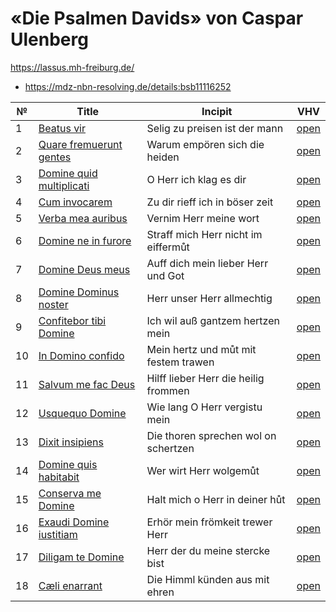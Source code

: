 # «Die Psalmen Davids» von Caspar Ulenberg

https://lassus.mh-freiburg.de/

* https://mdz-nbn-resolving.de/details:bsb11116252

| №  | Title                                                             | Incipit                              | VHV                                                                                                                                                               |
|----|-------------------------------------------------------------------|--------------------------------------|-------------------------------------------------------------------------------------------------------------------------------------------------------------------|
| 1  | [Beatus vir](kern/001-beatus-vir.krn)                             | Selig zu preisen ist der mann        | [open](https://verovio.humdrum.org/?file=https://raw.githubusercontent.com/WolfgangDrescher/ulenberg-psalmen-davids/master/kern/001-beatus-vir.krn)               |
| 2  | [Quare fremuerunt gentes](kern/002-quare-fremuerunt-gentes.krn)   | Warum empören sich die heiden        | [open](https://verovio.humdrum.org/?file=https://raw.githubusercontent.com/WolfgangDrescher/ulenberg-psalmen-davids/master/kern/002-quare-fremuerunt-gentes.krn)  |
| 3  | [Domine quid multiplicati](kern/003-domine-quid-multiplicati.krn) | O Herr ich klag es dir               | [open](https://verovio.humdrum.org/?file=https://raw.githubusercontent.com/WolfgangDrescher/ulenberg-psalmen-davids/master/kern/003-domine-quid-multiplicati.krn) |
| 4  | [Cum invocarem](kern/004-cum-invocarem.krn)                       | Zu dir rieff ich in böser zeit       | [open](https://verovio.humdrum.org/?file=https://raw.githubusercontent.com/WolfgangDrescher/ulenberg-psalmen-davids/master/kern/004-cum-invocarem.krn)            |
| 5  | [Verba mea auribus](kern/005-verba-mea-auribus.krn)               | Vernim Herr meine wort               | [open](https://verovio.humdrum.org/?file=https://raw.githubusercontent.com/WolfgangDrescher/ulenberg-psalmen-davids/master/kern/005-verba-mea-auribus.krn)        |
| 6  | [Domine ne in furore](kern/006-domine-ne-in-furore.krn)           | Straff mich Herr nicht im eiffermůt  | [open](https://verovio.humdrum.org/?file=https://raw.githubusercontent.com/WolfgangDrescher/ulenberg-psalmen-davids/master/kern/006-domine-ne-in-furore.krn)      |
| 7  | [Domine Deus meus](kern/007-domine-deus-meus.krn)                 | Auff dich mein lieber Herr und Got   | [open](https://verovio.humdrum.org/?file=https://raw.githubusercontent.com/WolfgangDrescher/ulenberg-psalmen-davids/master/kern/007-domine-deus-meus.krn)         |
| 8  | [Domine Dominus noster](kern/008-domine-dominus-noster.krn)       | Herr unser Herr allmechtig           | [open](https://verovio.humdrum.org/?file=https://raw.githubusercontent.com/WolfgangDrescher/ulenberg-psalmen-davids/master/kern/008-domine-dominus-noster.krn)    |
| 9  | [Confitebor tibi Domine](kern/009-confitebor-tibi-domine.krn)     | Ich wil auß gantzem hertzen mein     | [open](https://verovio.humdrum.org/?file=https://raw.githubusercontent.com/WolfgangDrescher/ulenberg-psalmen-davids/master/kern/009-confitebor-tibi-domine.krn)   |
| 10 | [In Domino confido](kern/010-in-domino-confido.krn)               | Mein hertz und můt mit festem trawen | [open](https://verovio.humdrum.org/?file=https://raw.githubusercontent.com/WolfgangDrescher/ulenberg-psalmen-davids/master/kern/010-in-domino-confido.krn)        |
| 11 | [Salvum me fac Deus](kern/011-salvum-me-fac-deus.krn)             | Hilff lieber Herr die heilig frommen | [open](https://verovio.humdrum.org/?file=https://raw.githubusercontent.com/WolfgangDrescher/ulenberg-psalmen-davids/master/kern/011-salvum-me-fac-deus.krn)       |
| 12 | [Usquequo Domine](kern/012-usquequo-domine.krn)                   | Wie lang O Herr vergistu mein        | [open](https://verovio.humdrum.org/?file=https://raw.githubusercontent.com/WolfgangDrescher/ulenberg-psalmen-davids/master/kern/012-usquequo-domine.krn)          |
| 13 | [Dixit insipiens](kern/013-dixit-insipiens.krn)                   | Die thoren sprechen wol on schertzen | [open](https://verovio.humdrum.org/?file=https://raw.githubusercontent.com/WolfgangDrescher/ulenberg-psalmen-davids/master/kern/013-dixit-insipiens.krn)          |
| 14 | [Domine quis habitabit](kern/014-domine-quis-habitabit.krn)       | Wer wirt Herr wolgemůt               | [open](https://verovio.humdrum.org/?file=https://raw.githubusercontent.com/WolfgangDrescher/ulenberg-psalmen-davids/master/kern/014-domine-quis-habitabit.krn)    |
| 15 | [Conserva me Domine](kern/015-conserva-me-domine.krn)             | Halt mich o Herr in deiner hůt       | [open](https://verovio.humdrum.org/?file=https://raw.githubusercontent.com/WolfgangDrescher/ulenberg-psalmen-davids/master/kern/015-conserva-me-domine.krn)       |
| 16 | [Exaudi Domine iustitiam](kern/016-exaudi-domine-iustitiam.krn)   | Erhör mein frömkeit trewer Herr      | [open](https://verovio.humdrum.org/?file=https://raw.githubusercontent.com/WolfgangDrescher/ulenberg-psalmen-davids/master/kern/016-exaudi-domine-iustitiam.krn)  |
| 17 | [Diligam te Domine](kern/017-diligam-te-domine.krn)               | Herr der du meine stercke bist       | [open](https://verovio.humdrum.org/?file=https://raw.githubusercontent.com/WolfgangDrescher/ulenberg-psalmen-davids/master/kern/017-diligam-te-domine.krn)        |
| 18 | [Cæli enarrant](kern/018-caeli-enarrant.krn)                      | Die Himml künden aus mit ehren       | [open](https://verovio.humdrum.org/?file=https://raw.githubusercontent.com/WolfgangDrescher/ulenberg-psalmen-davids/master/kern/018-caeli-enarrant.krn)           |
